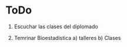 # ToDo

1. Escuchar las clases del diplomado

2. Temrinar Bioestadistica
      a) talleres
      b) Clases
    
